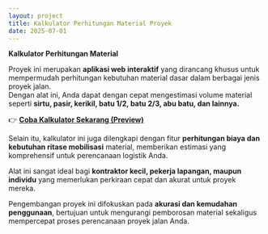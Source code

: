 ```yaml
---
layout: project
title: Kalkulator Perhitungan Material Proyek
date: 2025-07-01
---
```


**Kalkulator Perhitungan Material**

Proyek ini merupakan **aplikasi web interaktif** yang dirancang khusus untuk mempermudah perhitungan kebutuhan material dasar dalam berbagai jenis proyek jalan.  
Dengan alat ini, Anda dapat dengan cepat mengestimasi volume material seperti **sirtu, pasir, kerikil, batu 1/2, batu 2/3, abu batu, dan lainnya.**

👉 [**Coba Kalkulator Sekarang (Preview)**](https://endearing-quokka-cae801.netlify.app/)

Selain itu, kalkulator ini juga dilengkapi dengan fitur **perhitungan biaya dan kebutuhan ritase mobilisasi** material, memberikan estimasi yang komprehensif untuk perencanaan logistik Anda.

Alat ini sangat ideal bagi **kontraktor kecil, pekerja lapangan, maupun individu** yang memerlukan perkiraan cepat dan akurat untuk proyek mereka.

Pengembangan proyek ini difokuskan pada **akurasi dan kemudahan penggunaan**, bertujuan untuk mengurangi pemborosan material sekaligus mempercepat proses perencanaan proyek jalan Anda.
